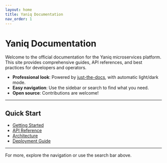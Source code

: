 ```yaml
---
layout: home
title: Yaniq Documentation
nav_order: 1
---
```


# Yaniq Documentation

Welcome to the official documentation for the Yaniq microservices platform. This site provides comprehensive guides, API references, and best practices for developers and operators.

- **Professional look**: Powered by [just-the-docs](https://just-the-docs.github.io/just-the-docs/), with automatic light/dark mode.
- **Easy navigation**: Use the sidebar or search to find what you need.
- **Open source**: Contributions are welcome!

---

## Quick Start

- [Getting Started](GETTING_STARTED.md)
- [API Reference](API/)
- [Architecture](ARCHITECTURE.md)
- [Deployment Guide](DEPLOYMENT.md)

---

For more, explore the navigation or use the search bar above.

